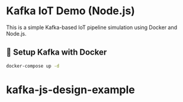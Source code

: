 # Kafka IoT Demo (Node.js)

This is a simple Kafka-based IoT pipeline simulation using Docker and Node.js.

## 🐳 Setup Kafka with Docker

```bash
docker-compose up -d
```
# kafka-js-design-example
